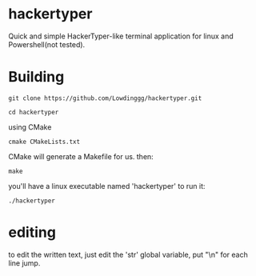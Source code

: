 # hackertyper
Quick and simple HackerTyper-like terminal application for linux and Powershell(not tested).

# Building
```
git clone https://github.com/Lowdinggg/hackertyper.git
```
```
cd hackertyper
```
using CMake
```
cmake CMakeLists.txt
```
CMake will generate a Makefile for us.
then: 
```
make
```
you'll have a linux executable named 'hackertyper'
to run it: 
```
./hackertyper
```
# editing
to edit the written text, just edit the 'str' global variable, put "\n" for each line jump.
